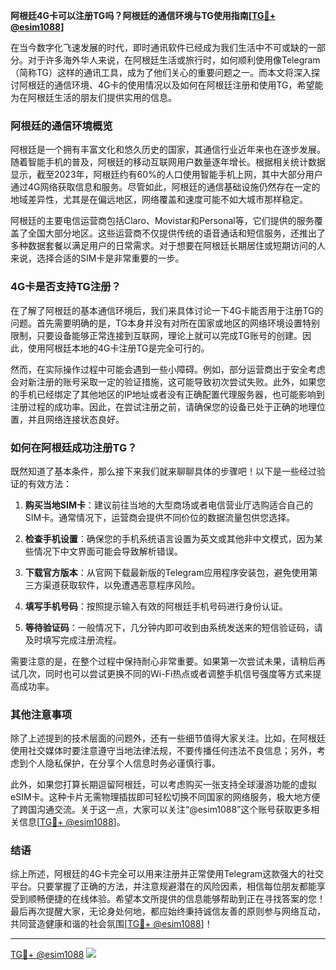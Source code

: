 **阿根廷4G卡可以注册TG吗？阿根廷的通信环境与TG使用指南[[TG💪+ @esim1088](https://t.me/s/esim1088)]**

在当今数字化飞速发展的时代，即时通讯软件已经成为我们生活中不可或缺的一部分。对于许多海外华人来说，在阿根廷生活或旅行时，如何顺利使用像Telegram（简称TG）这样的通讯工具，成为了他们关心的重要问题之一。而本文将深入探讨阿根廷的通信环境、4G卡的使用情况以及如何在阿根廷注册和使用TG，希望能为在阿根廷生活的朋友们提供实用的信息。

### 阿根廷的通信环境概览

阿根廷是一个拥有丰富文化和悠久历史的国家，其通信行业近年来也在逐步发展。随着智能手机的普及，阿根廷的移动互联网用户数量逐年增长。根据相关统计数据显示，截至2023年，阿根廷约有60%的人口使用智能手机上网，其中大部分用户通过4G网络获取信息和服务。尽管如此，阿根廷的通信基础设施仍然存在一定的地域差异性，尤其是在偏远地区，网络覆盖和速度可能不如大城市那样稳定。

阿根廷的主要电信运营商包括Claro、Movistar和Personal等，它们提供的服务覆盖了全国大部分地区。这些运营商不仅提供传统的语音通话和短信服务，还推出了多种数据套餐以满足用户的日常需求。对于想要在阿根廷长期居住或短期访问的人来说，选择合适的SIM卡是非常重要的一步。

### 4G卡是否支持TG注册？

在了解了阿根廷的基本通信环境后，我们来具体讨论一下4G卡能否用于注册TG的问题。首先需要明确的是，TG本身并没有对所在国家或地区的网络环境设置特别限制，只要设备能够正常连接到互联网，理论上就可以完成TG账号的创建。因此，使用阿根廷本地的4G卡注册TG是完全可行的。

然而，在实际操作过程中可能会遇到一些小障碍。例如，部分运营商出于安全考虑会对新注册的账号采取一定的验证措施，这可能导致初次尝试失败。此外，如果您的手机已经绑定了其他地区的IP地址或者没有正确配置代理服务器，也可能影响到注册过程的成功率。因此，在尝试注册之前，请确保您的设备已处于正确的地理位置，并且网络连接状态良好。

### 如何在阿根廷成功注册TG？

既然知道了基本条件，那么接下来我们就来聊聊具体的步骤吧！以下是一些经过验证的有效方法：

1. **购买当地SIM卡**：建议前往当地的大型商场或者电信营业厅选购适合自己的SIM卡。通常情况下，运营商会提供不同价位的数据流量包供您选择。
   
2. **检查手机设置**：确保您的手机系统语言设置为英文或其他非中文模式，因为某些情况下中文界面可能会导致解析错误。

3. **下载官方版本**：从官网下载最新版的Telegram应用程序安装包，避免使用第三方渠道获取软件，以免遭遇恶意程序风险。

4. **填写手机号码**：按照提示输入有效的阿根廷手机号码进行身份认证。

5. **等待验证码**：一般情况下，几分钟内即可收到由系统发送来的短信验证码，请及时填写完成注册流程。

需要注意的是，在整个过程中保持耐心非常重要。如果第一次尝试未果，请稍后再试几次，同时也可以尝试更换不同的Wi-Fi热点或者调整手机信号强度等方式来提高成功率。

### 其他注意事项

除了上述提到的技术层面的问题外，还有一些细节值得大家关注。比如，在阿根廷使用社交媒体时要注意遵守当地法律法规，不要传播任何违法不良信息；另外，考虑到个人隐私保护，在分享个人信息时务必谨慎行事。

此外，如果您打算长期逗留阿根廷，可以考虑购买一张支持全球漫游功能的虚拟eSIM卡。这种卡片无需物理插拔即可轻松切换不同国家的网络服务，极大地方便了跨国沟通交流。关于这一点，大家可以关注“@esim1088”这个账号获取更多相关信息[[TG💪+ @esim1088](https://t.me/s/esim1088)]。

### 结语

综上所述，阿根廷的4G卡完全可以用来注册并正常使用Telegram这款强大的社交平台。只要掌握了正确的方法，并注意规避潜在的风险因素，相信每位朋友都能享受到顺畅便捷的在线体验。希望本文所提供的信息能够帮助到正在寻找答案的您！最后再次提醒大家，无论身处何地，都应始终秉持诚信友善的原则参与网络互动，共同营造健康和谐的社会氛围[[TG💪+ @esim1088](https://t.me/s/esim1088)]！

---

[TG💪+ @esim1088](https://t.me/s/esim1088) ![](https://i.postimg.cc/4NQfJmqS/Snipaste-2025-05-13-00-14-12.png)